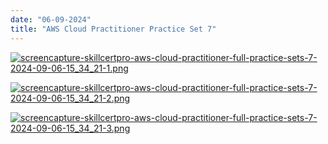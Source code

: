 ```yaml
---
date: "06-09-2024"
title: "AWS Cloud Practitioner Practice Set 7"
---
```

<a href="/images/screencapture-skillcertpro-aws-cloud-practitioner-full-practice-sets-7-2024-09-06-15_34_21-1.png" target="_blank"><img src="/images/screencapture-skillcertpro-aws-cloud-practitioner-full-practice-sets-7-2024-09-06-15_34_21-1.png" alt="screencapture-skillcertpro-aws-cloud-practitioner-full-practice-sets-7-2024-09-06-15_34_21-1.png" /></a>

<a href="/images/screencapture-skillcertpro-aws-cloud-practitioner-full-practice-sets-7-2024-09-06-15_34_21-2.png" target="_blank"><img src="/images/screencapture-skillcertpro-aws-cloud-practitioner-full-practice-sets-7-2024-09-06-15_34_21-2.png" alt="screencapture-skillcertpro-aws-cloud-practitioner-full-practice-sets-7-2024-09-06-15_34_21-2.png" /></a>

<a href="/images/screencapture-skillcertpro-aws-cloud-practitioner-full-practice-sets-7-2024-09-06-15_34_21-3.png" target="_blank"><img src="/images/screencapture-skillcertpro-aws-cloud-practitioner-full-practice-sets-7-2024-09-06-15_34_21-3.png" alt="screencapture-skillcertpro-aws-cloud-practitioner-full-practice-sets-7-2024-09-06-15_34_21-3.png" /></a>